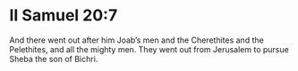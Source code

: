 # II Samuel 20:7

And there went out after him Joab’s men and the Cherethites and the Pelethites, and all the mighty men. They went out from Jerusalem to pursue Sheba the son of Bichri.
